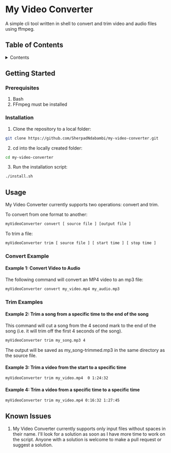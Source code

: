 # My Video Converter

A simple cli tool written in shell to convert and trim video and audio files using ffmpeg.

## Table of Contents

<details>

<summary>Contents</summary>

- [Getting Started](#getting-started)
  - [Introduction](#introduction)
- [Usage](#usage)
  - [Convert Example](#convert-example)
  - [Trim Example](#trim-example)
- [Known Issues](#known-issues)

</details>

## Getting Started

### Prerequisites
1. Bash
2. FFmpeg must be installed

### Installation

1. Clone the repository to a local folder:

```sh
git clone https://github.com/SherpadNdabambi/my-video-converter.git
```

2. cd into the locally created folder:

```sh
cd my-video-converter
```

3. Run the installation script:

```sh
./install.sh
```

## Usage

My Video Converter currently supports two operations: convert and trim.

To convert from one format to another:

```sh
myVideoConverter convert [ source file ] [output file ]
```

To trim a file:

```sh
myVideoConverter trim [ source file ] [ start time ] [ stop time ]
```

### Convert Example

#### Example 1: Convert Video to Audio

The following command will convert an MP4 video to an mp3 file:

```sh
myVideoConverter convert my_video.mp4 my_audio.mp3
```

### Trim Examples

#### Example 2: Trim a song from a specific time to the end of the song

This command will cut a song from the 4 second mark to the end of the song (i.e. it will trim off the first 4 seconds of the song).

```sh
myVideoConverter trim my_song.mp3 4
```

The output will be saved as my_song-trimmed.mp3 in the same directory as the source file.

#### Example 3: Trim a video from the start to a specific time

```sh
myVideoConverter trim my_video.mp4  0 1:24:32
```

#### Example 4: Trim a video from a specific time to a specific time

```sh
myVideoConverter trim my_video.mp4 0:16:32 1:27:45
```

## Known Issues

1. My Video Converter currently supports only input files without spaces in their name. I'll look for a solution as soon as I have more time to work on the script. Anyone with a solution is welcome to make a pull request or suggest a solution.

